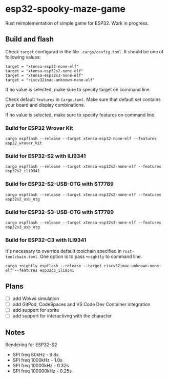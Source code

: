 # esp32-spooky-maze-game

Rust reimplementation of simple game for ESP32. Work in progress.

## Build and flash

Check `target` configurad in the file `.cargo/config.toml`.
It should be one of following values:
```
target = "xtensa-esp32-none-elf"
target = "xtensa-esp32s2-none-elf"
target = "xtensa-esp32s3-none-elf"
target = "riscv32imac-unknown-none-elf"
```

If no value is selected, make sure to specify target on command line.

Check default `features` in `Cargo.toml`. Make sure that default set contains your board and display combinations.

If no value is selected, make sure to specify features on command line.

### Build for ESP32 Wrover Kit

```
cargo espflash --release --target xtensa-esp32-none-elf --features esp32_wrover_kit
```

### Build for ESP32-S2 with ILI9341

```
cargo espflash --release --target xtensa-esp32s2-none-elf --features esp32s2_ili9341
```

### Build for ESP32-S2-USB-OTG with ST7789

```
cargo espflash --release --target xtensa-esp32s2-none-elf --features esp32s2_usb_otg
```

### Build for ESP32-S3-USB-OTG with ST7789

```
cargo espflash --release --target xtensa-esp32s3-none-elf --features esp32s3_usb_otg
```

### Build for ESP32-C3 with ILI9341

It's necessary to override default toolchain specified in `rust-toolchain.toml`. One option is to pass `+nightly` to command line.

```
cargo +nightly espflash --release --target riscv32imac-unknown-none-elf --features esp32c3_ili9341
```


## Plans

- [ ] add Wokwi simulation
- [ ] add GitPod, CodeSpaces and VS Code Dev Container integration
- [ ] add support for sprite
- [ ] add support for interactivng with the character

## Notes

Rendering for ESP32-S2

- SPI freq 80kHz - 9.8s
- SPI freq 1000kHz - 1.0s
- SPI freq 10000kHz - 0.32s
- SPI freq 100000kHz - 0.25s
